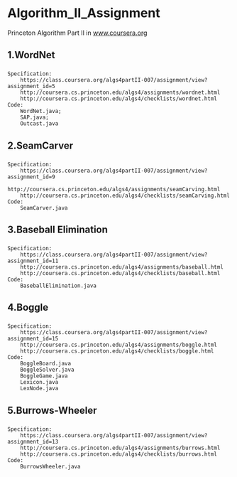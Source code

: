 # Algorithm_II_Assignment
Princeton Algorithm Part II in www.coursera.org
## 1.WordNet
###
	Specification:
		https://class.coursera.org/algs4partII-007/assignment/view?assignment_id=5
		http://coursera.cs.princeton.edu/algs4/assignments/wordnet.html
		http://coursera.cs.princeton.edu/algs4/checklists/wordnet.html
	Code:
        WordNet.java;
        SAP.java;
        Outcast.java
        
## 2.SeamCarver
###
	Specification:
		https://class.coursera.org/algs4partII-007/assignment/view?assignment_id=9
		http://coursera.cs.princeton.edu/algs4/assignments/seamCarving.html
		http://coursera.cs.princeton.edu/algs4/checklists/seamCarving.html
	Code:
        SeamCarver.java
        
## 3.Baseball Elimination
###
	Specification:
		https://class.coursera.org/algs4partII-007/assignment/view?assignment_id=11
		http://coursera.cs.princeton.edu/algs4/assignments/baseball.html
		http://coursera.cs.princeton.edu/algs4/checklists/baseball.html
	Code:
        BaseballElimination.java

## 4.Boggle
###
	Specification:
		https://class.coursera.org/algs4partII-007/assignment/view?assignment_id=15
		http://coursera.cs.princeton.edu/algs4/assignments/boggle.html
		http://coursera.cs.princeton.edu/algs4/checklists/boggle.html
	Code:
		BoggleBoard.java
		BoggleSolver.java
		BoggleGame.java
		Lexicon.java
		LexNode.java
## 5.Burrows-Wheeler
###
	Specification:
		https://class.coursera.org/algs4partII-007/assignment/view?assignment_id=13
		http://coursera.cs.princeton.edu/algs4/assignments/burrows.html
		http://coursera.cs.princeton.edu/algs4/checklists/burrows.html
	Code:
		BurrowsWheeler.java
